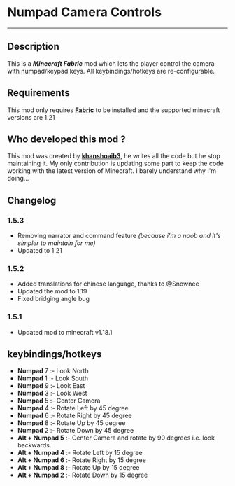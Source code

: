 # Numpad Camera Controls

___

## Description

This is a ___Minecraft Fabric___ mod which lets the player control the camera with numpad/keypad keys. All keybindings/hotkeys are re-configurable.

## Requirements

This mod only requires __[Fabric](https://fabricmc.net/wiki/install)__ to be installed and the supported minecraft versions are 1.21

## Who developed this mod ?
This mod was created by __[khanshoaib3](https://github.com/khanshoaib3)__, he writes all the code but he stop maintaining it.
My only contribution is updating some part to keep the code working with the latest version of Minecraft.
I barely understand why I'm doing...

## Changelog

### 1.5.3

- Removing narrator and command feature _(because i'm a noob and it's simpler to maintain for me)_
- Updated to 1.21

### 1.5.2 

- Added translations for chinese language, thanks to @Snownee 
- Updated the mod to 1.19
- Fixed bridging angle bug

### 1.5.1

- Updated mod to minecraft v1.18.1 

## keybindings/hotkeys

- **Numpad** 7 :-  Look North
- **Numpad** 1 :-  Look South
- **Numpad** 9 :-  Look East
- **Numpad** 3 :-  Look West
- **Numpad** 5 :-  Center Camera
- **Numpad** 4 :-  Rotate Left by 45 degree
- **Numpad** 6 :-  Rotate Right by 45 degree
- **Numpad** 8 :-  Rotate Up by 45 degree
- **Numpad** 2 :-  Rotate Down by 45 degree
- **Alt + Numpad 5** :- Center Camera and rotate by 90 degrees i.e. look backwards.
- **Alt + Numpad 4** :- Rotate Left by 15 degree
- **Alt + Numpad 6** :- Rotate Right by 15 degree
- **Alt + Numpad 8** :- Rotate Up by 15 degree
- **Alt + Numpad 2** :- Rotate Down by 15 degree
